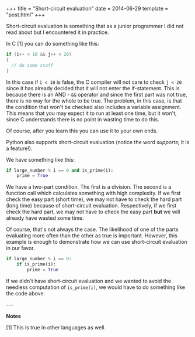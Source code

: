 +++
title = "Short-circuit evaluation"
date = 2014-06-29
template = "post.html"
+++

Short-circuit evaluation is something that as a junior programmer I did not read about but I encountered it in practice.

In C [1] you can do something like this:

```c
if (i++ < 10 && j++ < 20)
{
  // do some stuff
}
```

In this case if `i < 10` is false, the C compiler will not care to check `j < 20` since it has already decided that it will not enter the if-statement. This is because there is an AND - `&&` operator and since the first part was not true, there is no way for the whole to be true. The problem, in this case, is that the condition that won't be checked also includes a variable assignment. This means that you may expect it to run at least one time, but it won't, since C understands there is no point in wasting time to do this.

Of course, after you learn this you can use it to your own ends.

Python also supports short-circuit evaluation (notice the word *supports*; it is a feature!).

We have something like this:

```python
if large_number % i == 0 and is_prime(i):
    prime = True
```

We have a two-part condition. The first is a division. The second is a function call which calculates something with high complexity. If we first check the easy part (short time), we may not have to check the hard part (long time) because of short-circuit evaluation. Respectively, if we first check the hard part, we may not have to check the easy part **but** we will already have wasted some time.

Of course, that's not always the case. The likelihood of one of the parts evaluating more often than the other as true is important. However, this example is enough to demonstrate how we can use short-circuit evaluation in our favor.

```python
if large_number % i == 0:
    if is_prime(i):
        prime = True
```

If we didn't have short-circuit evaluation and we wanted to avoid the needless computation of `is_prime(i)`, we would have to do something like the code above.

\---

**Notes**

[1] This is true in other languages as well.
